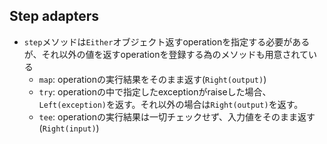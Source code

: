 ## Step adapters

* `step`メソッドは`Either`オブジェクト返すoperationを指定する必要があるが、それ以外の値を返すoperationを登録する為のメソッドも用意されている
  * `map`: operationの実行結果をそのまま返す(`Right(output)`)
  * `try`: operationの中で指定したexceptionがraiseした場合、`Left(exception)`を返す。それ以外の場合は`Right(output)`を返す。
  * `tee`: operationの実行結果は一切チェックせず、入力値をそのまま返す(`Right(input)`)

